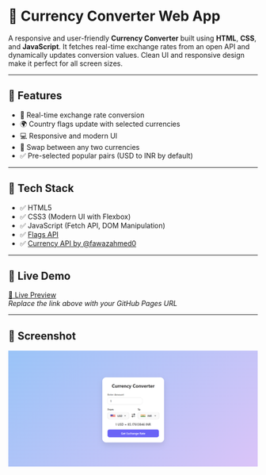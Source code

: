 # 💱 Currency Converter Web App

A responsive and user-friendly **Currency Converter** built using **HTML**, **CSS**, and **JavaScript**. It fetches real-time exchange rates from an open API and dynamically updates conversion values. Clean UI and responsive design make it perfect for all screen sizes.

---

## 📌 Features

- 🔄 Real-time exchange rate conversion
- 🌍 Country flags update with selected currencies
- 💻 Responsive and modern UI
- 🔁 Swap between any two currencies
- ✅ Pre-selected popular pairs (USD to INR by default)

---

## 🧰 Tech Stack

- ✅ HTML5
- ✅ CSS3 (Modern UI with Flexbox)
- ✅ JavaScript (Fetch API, DOM Manipulation)
- ✅ [Flags API](https://flagsapi.com/)
- ✅ [Currency API by @fawazahmed0](https://github.com/fawazahmed0/exchange-api)

---

## 🔗 Live Demo

[🚀 Live Preview](https://biswajit-pal1.github.io/Currency-Converter/)  
_Replace the link above with your GitHub Pages URL_

---

## 📸 Screenshot

![Currency Converter Screenshot](image.png)


